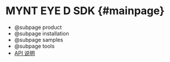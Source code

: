# MYNT EYE D SDK {#mainpage}

* @subpage product
* @subpage installation
* @subpage samples
* @subpage tools
* <a class="el" href="annotated.html">API 说明</a>
